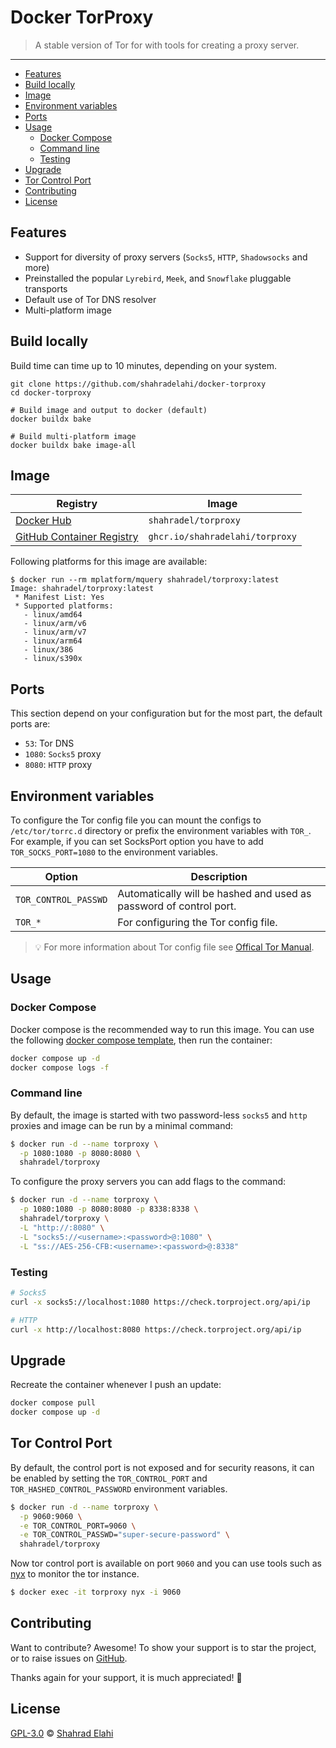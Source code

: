 # Docker TorProxy

> A stable version of Tor for with tools for creating a proxy server.

---

- [Features](#features)
- [Build locally](#build-locally)
- [Image](#image)
- [Environment variables](#environment-variables)
- [Ports](#ports)
- [Usage](#usage)
  - [Docker Compose](#docker-compose)
  - [Command line](#command-line)
  - [Testing](#testing)
- [Upgrade](#upgrade)
- [Tor Control Port](#tor-control-port)
- [Contributing](#contributing)
- [License](#license)

## Features

- Support for diversity of proxy servers (`Socks5`, `HTTP`, `Shadowsocks` and more)
- Preinstalled the popular `Lyrebird`, `Meek`, and `Snowflake` pluggable transports
- Default use of Tor DNS resolver
- Multi-platform image

## Build locally

Build time can time up to 10 minutes, depending on your system.

```shell
git clone https://github.com/shahradelahi/docker-torproxy
cd docker-torproxy

# Build image and output to docker (default)
docker buildx bake

# Build multi-platform image
docker buildx bake image-all
```

## Image

| Registry                                                                                               | Image                           |
| ------------------------------------------------------------------------------------------------------ | ------------------------------- |
| [Docker Hub](https://hub.docker.com/r/shahradel/torproxy/)                                             | `shahradel/torproxy`            |
| [GitHub Container Registry](https://github.com/users/shahradelahi/packages/container/package/torproxy) | `ghcr.io/shahradelahi/torproxy` |

Following platforms for this image are available:

```
$ docker run --rm mplatform/mquery shahradel/torproxy:latest
Image: shahradel/torproxy:latest
 * Manifest List: Yes
 * Supported platforms:
   - linux/amd64
   - linux/arm/v6
   - linux/arm/v7
   - linux/arm64
   - linux/386
   - linux/s390x
```

## Ports

This section depend on your configuration but for the most part, the default ports are:

- `53`: Tor DNS
- `1080`: `Socks5` proxy
- `8080`: `HTTP` proxy

## Environment variables

To configure the Tor config file you can mount the configs to `/etc/tor/torrc.d` directory or prefix the environment
variables with `TOR_`. For example, if you can set SocksPort option you have to add `TOR_SOCKS_PORT=1080` to the
environment variables.

| Option               | Description                                                        |
| -------------------- | ------------------------------------------------------------------ |
| `TOR_CONTROL_PASSWD` | Automatically will be hashed and used as password of control port. |
| `TOR_*`              | For configuring the Tor config file.                               |

> 💡 For more information about Tor config file see [Offical Tor Manual](https://2019.www.torproject.org/docs/tor-manual.html.en).

## Usage

### Docker Compose

Docker compose is the recommended way to run this image. You can use the following
[docker compose template](docker-compose.yml), then run the container:

```bash
docker compose up -d
docker compose logs -f
```

### Command line

By default, the image is started with two password-less `socks5` and `http` proxies and image can be run by a minimal
command:

```bash
$ docker run -d --name torproxy \
  -p 1080:1080 -p 8080:8080 \
  shahradel/torproxy
```

To configure the proxy servers you can add flags to the command:

```bash
$ docker run -d --name torproxy \
  -p 1080:1080 -p 8080:8080 -p 8338:8338 \
  shahradel/torproxy \
  -L "http://:8080" \
  -L "socks5://<username>:<password>@:1080" \
  -L "ss://AES-256-CFB:<username>:<password>@:8338"
```

### Testing

```bash
# Socks5
curl -x socks5://localhost:1080 https://check.torproject.org/api/ip

# HTTP
curl -x http://localhost:8080 https://check.torproject.org/api/ip
```

## Upgrade

Recreate the container whenever I push an update:

```bash
docker compose pull
docker compose up -d
```

## Tor Control Port

By default, the control port is not exposed and for security reasons, it can be enabled by setting
the `TOR_CONTROL_PORT` and `TOR_HASHED_CONTROL_PASSWORD` environment variables.

```bash
$ docker run -d --name torproxy \
  -p 9060:9060 \
  -e TOR_CONTROL_PORT=9060 \
  -e TOR_CONTROL_PASSWD="super-secure-password" \
  shahradel/torproxy
```

Now tor control port is available on port `9060` and you can use tools such as [nyx](https://nyx.torproject.org/) to
monitor the tor instance.

```bash
$ docker exec -it torproxy nyx -i 9060
```

## Contributing

Want to contribute? Awesome! To show your support is to star the project, or to raise issues
on [GitHub](https://github.com/shahradelahi/docker-torproxy).

Thanks again for your support, it is much appreciated! 🙏

## License

[GPL-3.0](/LICENSE) © [Shahrad Elahi](https://github.com/shahradelahi)
